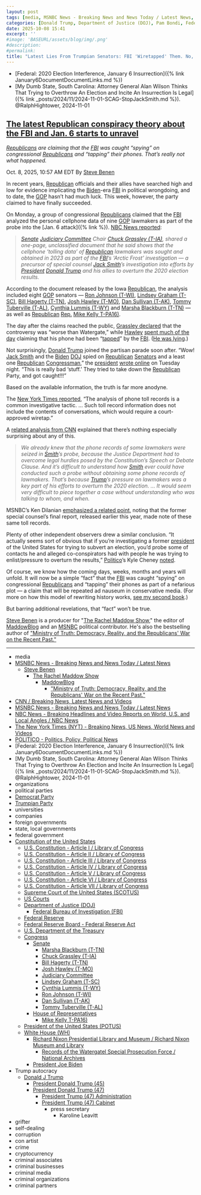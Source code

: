 ```yaml
---
layout: post
tags: [media, MSNBC News - Breaking News and News Today / Latest News, Steve Benen, The Rachel Maddow Show, MaddowBlog, “Ministry of Truth –  Democracy Reality and the Republicans’ War on the Recent Past.”, CNN / Breaking News Latest News and Videos, MSNBC News - Breaking News and News Today / Latest News, NBC News - Breaking Headlines and Video Reports on World U.S. and Local Angles / NBC News, The New York Times (NYT) - Breaking News US News World News and Videos, POLITICO - Politics Policy Political News, Federal –  2020 Election Interference January 6 Insurrection, My Dumb State South Carolina –  Attorney General Alan Wilson Thinks That Trying to Overthrow An Election and Incite An Insurrection Is Legal. @RalphHightower 2024-11-01, organizations, political parties, Democrat Party, Trumpian Party, universities, companies, foreign governments, state local governments, federal government, Constitution of the United States, U.S. Constitution - Article I / Library of Congress, U.S. Constitution - Article II / Library of Congress, U.S. Constitution - Article III / Library of Congress, U.S. Constitution - Article IV / Library of Congress, U.S. Constitution - Article V / Library of Congress, U.S. Constitution - Article VI / Library of Congress, U.S. Constitution - Article VII / Library of Congress, Supreme Court of the United States (SCOTUS), US Courts, Department of Justice (DOJ), Federal Bureau of Investigation (FBI), Federal Reserve, Federal Reserve Board - Federal Reserve Act, U.S. Department of the Treasury, Congress, Senate, Marsha Blackburn (T-TN), Chuck Grassley (T-IA), Bill Hagerty (T-TN), Josh Hawley (T-MO), Judiciary Committee, Lindsey Graham (T-SC), Cynthia Lummis (T-WY), Ron Johnson (T-WI), Dan Sullivan (T-AK), Tommy Tuberville (T-AL), House of Representatives, Mike Kelly T-PA16), President of the United States (POTUS), White House (WH), Richard Nixon Presidential Library and Museum / Richard Nixon Museum and Library, Records of the Watergatel Special Prosecution Force / National Archives, President Joe Biden, Trump autocracy, Donald J Trump, President Donald Trump (45), President Donald Trump (47), President Trump (47) Administration, President Trump (47) Cabinet, press secretary, Karoline Leavitt, grifter, self-dealing, corruption, con artist, crime, cryptocurrency, criminal associates, criminal businesses, criminal media, criminal organizations, criminal partners]
categories: [Donald Trump, Department of Justice (DOJ), Pam Bondi, Federal Bureau of Investigation (FBI), Senate Judiciary Committee, January 6 2021 Insurrection. 2020 Election Interference, Special Counsel, Jack Smith]
date: 2025-10-08 15:41
excerpt: ''
#image: 'BASEURL/assets/blog/img/.png'
#description:
#permalink:
title: "Latest Lies From Trumpian Senators: FBI 'Wiretapped' Them. No, They Didn't Listen In; They Captured Number Dialed & Call Duratio"
---
```


- [Federal: 2020 Election Interference, January 6 Insurrection]({% link January6DocumentDocumentLinks.md %})
- [My Dumb State, South Carolina: Attorney General Alan Wilson Thinks That Trying to Overthrow An Election and Incite An Insurrection Is Legal]({% link _posts/2024/11/2024-11-01-SCAG-StopJackSmith.md %}). @RalphHightower, 2024-11-01

## [The latest Republican conspiracy theory about the FBI and Jan. 6 starts to unravel](https://www.msnbc.com/rachel-maddow-show/maddowblog/january-6-fbi-republican-conspiracy-theory-rcna236367)

*[Republicans](https://www.gop.com/) are claiming that the [FBI](https://www.fbi.gov/) was caught “spying” on congressional [Republicans](https://www.gop.com/) and “tapping” their phones. That’s really not what happened.*

Oct. 8, 2025, 10:57 AM EDT
By [Steve Benen](https://www.msnbc.com/author/steve-benen-ncpn433601)

In recent years, [Republican](https://www.gop.com/) officials and their allies have searched high and low for evidence implicating the [Biden](https://bidenwhitehouse.archives.gov/)-era [FBI](https://www.fbi.gov/) in political wrongdoing, and to date, the [GOP](https://www.gop.com/) hasn’t had much luck. This week, however, the party claimed to have finally succeeded.

On Monday, a group of congressional [Republicans](https://www.gop.com/) claimed that the [FBI](https://www.fbi.gov/) analyzed the personal cellphone data of nine [GOP](https://www.gop.com/) lawmakers as part of the probe into the [Jan. 6 attack]({% link  %}). [NBC News reported](https://www.nbcnews.com/politics/congress/fbi-analyzed-republican-senators-phone-records-jan-6-probe-capitol-rio-rcna236063):

> *[Senate](https://www.senate.gov/) [Judiciary Committee](http://www.judiciary.senate.gov/) Chair [Chuck Grassley (T-IA)](https://www.grassley.senate.gov/), shared a one-page, unclassified document that he said shows that the cellphone ‘tolling data’ of [Republican](https://www.gop.com/) lawmakers was sought and obtained in 2023 as part of the [FBI](https://www.fbi.gov/)’s ‘Arctic Frost’ investigation — a precursor of special counsel [Jack Smith]()’s investigation into efforts by [President](https://www.whitehouse.gov/) [Donald Trump](https://www.donaldjtrump.com/) and his allies to overturn the 2020 election results.*

According to the document released by the Iowa [Republican](https://www.gop.com/), the analysis included eight [GOP](https://www.gop.com/) senators — [Ron Johnson (T-WI)](https://www.ronjohnson.senate.gov/), [Lindsey Graham (T-SC)](https://www.lgraham.senate.gov/), [Bill Hagerty (T-TN)](https://www.hagerty.senate.gov/), [Josh Hawley (T-MO)](https://www.hawley.senate.gov/), [Dan Sullivan (T-AK)](https://www.sullivan.senate.gov/), [Tommy Tuberville (T-AL)](https://www.tuberville.senate.gov/), [Cynthia Lummis (T-WY)](https://www.lummis.senate.gov/) and [Marsha Blackburn (T-TN)](https://www.blackburn.senate.gov/) — as well as [Republican](https://www.gop.com/) [Rep.](https://www.house.gov/) [Mike Kelly T-PA16)](https://kelly.house.gov/).

The day after the claims reached the public, [Grassley declared](https://x.com/ChuckGrassley/status/1975297712712262100) that the controversy was “worse than Watergate,” while [Hawley](https://www.hawley.senate.gov/) [spent much of the day](https://www.politico.com/live-updates/2025/10/07/congress/josh-hawley-fbi-pam-bondi-testimony-00596258) claiming that his phone had been “[tapped](https://bsky.app/profile/acyn.bsky.social/post/3m2mqwu7vzr2p)” by the [FBI](https://www.fbi.gov/). ([He was lying](https://x.com/kyledcheney/status/1975620647805198562).)

Not surprisingly, [Donald Trump](https://www.donaldjtrump.com/) joined the partisan parade soon after. “Wow! [Jack Smith](https://www.justice.gov/archives/sco-smith/) and the [Biden](https://bidenwhitehouse.archives.gov/) [DOJ](https://www.justice.gov/) spied on [Republican](https://www.gop.com/) [Senators](https://www.senate.gov/) and a least one [Republican](https://www.gop.com/) [Congressman](https://www.house.gov/),” the [president](https://www.whitehouse.gov/) [wrote online](https://truthsocial.com/@realDonaldTrump/115336083572186272) on Tuesday night. “This is really bad ‘stuff.’ They tried to take down the [Republican](https://www.gop.com/) Party, and got caught!!!”

Based on the available information, the truth is far more anodyne.

The [New York Times reported](https://www.nytimes.com/2025/10/07/us/politics/republican-senators-jack-smith-phone-records.html), “The analysis of phone toll records is a common investigative tactic. ... Such toll record information does not include the contents of conversations, which would require a court-approved wiretap.”

A [related analysis from CNN](https://www.cnn.com/2025/10/07/politics/republican-lawmaker-records-seized-explained) explained that there’s nothing especially surprising about any of this.

> *We already knew that the phone records of some lawmakers were seized in [Smith](https://www.justice.gov/archives/sco-smith)’s probe, because the Justice Department had to overcome legal hurdles posed by the Constitution’s Speech or Debate Clause. And it’s difficult to understand how [Smith](https://www.justice.gov/archives/sco-smith) ever could have conducted such a probe without obtaining some phone records of lawmakers. That’s because [Trump](https://www.donaldjtrump.com/)’s pressure on lawmakers was a key part of his efforts to overturn the 2020 election. ... It would seem very difficult to piece together a case without understanding who was talking to whom, and when.*

MSNBC’s Ken Dilanian [emphasized a related point](https://x.com/DilanianMSNBC/status/1975374749317353671), noting that the former special counsel’s final report, released earlier this year, made note of these same toll records.

Plenty of other independent observers drew a similar conclusion. “It actually seems sort of obvious that if you’re investigating a former [president](https://www.whitehouse.gov/) of the United States for trying to subvert an election, you’d probe some of contacts he and alleged co-conspirators had with people he was trying to enlist/pressure to overturn the results,” [Politico](https://www.politico.com/)’s Kyle Cheney [noted](https://x.com/kyledcheney/status/1975384789617418526).

Of course, we know how the coming days, weeks, months and years will unfold. It will now be a simple “fact” that the [FBI](https://www.fbi.gov/) was caught “spying” on congressional [Republicans](https://www.gop.com/) and “tapping” their phones as part of a nefarious plot — a claim that will be repeated ad nauseum in conservative media. (For more on how this model of rewriting history works, [see my second book](https://www.harpercollins.com/products/ministry-of-truth-steve-benen?variant=42060890374178).)

But barring additional revelations, that “fact” won’t be true.

[Steve Benen](https://www.msnbc.com/author/steve-benen-ncpn433601) is a producer for "[The Rachel Maddow Show](https://www.msnbc.com/rachel-maddow-show)," the editor of [MaddowBlog](https://www.msnbc.com/rachel-maddow-show) and an [MSNBC](https://www.msnbc.com/) political contributor. He's also the bestselling author of ["Ministry of Truth: Democracy, Reality, and the Republicans' War on the Recent Past."](https://www.harpercollins.com/products/ministry-of-truth-steve-benen)

----
- media
- [MSNBC News - Breaking News and News Today / Latest News](https://www.msnbc.com/)
    - [Steve Benen](https://www.msnbc.com/author/steve-benen-ncpn433601)
        - [The Rachel Maddow Show](https://www.msnbc.com/rachel-maddow-show)
            - [MaddowBlog](https://www.msnbc.com/rachel-maddow-show)
                - ["Ministry of Truth: Democracy, Reality, and the Republicans' War on the Recent Past."](https://www.harpercollins.com/products/ministry-of-truth-steve-benen)
- [CNN / Breaking News, Latest News and Videos](https://www.cnn.com/)
- [MSNBC News - Breaking News and News Today / Latest News](https://www.msnbc.com/)
- [NBC News - Breaking Headlines and Video Reports on World, U.S. and Local Angles / NBC News](https://www.nbcnews.com/)
- [The New York Times (NYT) - Breaking News, US News, World News and Videos](https://www.nytimes.com/)
- [POLITICO - Politics, Policy, Political News](https://www.politico.com/)
- [Federal: 2020 Election Interference, January 6 Insurrection]({% link January6DocumentDocumentLinks.md %})
- [My Dumb State, South Carolina: Attorney General Alan Wilson Thinks That Trying to Overthrow An Election and Incite An Insurrection Is Legal]({% link _posts/2024/11/2024-11-01-SCAG-StopJackSmith.md %}). @RalphHightower, 2024-11-01
- organizations
- political parties
- [Democrat Party](https://www.democrats.org/)
- [Trumpian Party](https://www.gop.com/)
- universities
- companies
- foreign governments
- state, local governments 
- federal government
- [Constitution of the United States](https://constitution.congress.gov/constitution/)
    - [U.S. Constitution - Article I / Library of Congress](https://constitution.congress.gov/constitution/article-1/)
    - [U.S. Constitution - Article II / Library of Congress](https://constitution.congress.gov/constitution/article-2/)
    - [U.S. Constitution - Article III / Library of Congress](https://constitution.congress.gov/constitution/article-3/)
    - [U.S. Constitution - Article IV / Library of Congress](https://constitution.congress.gov/constitution/article-4/)
    - [U.S. Constitution - Article V / Library of Congress](https://constitution.congress.gov/constitution/article-5/)
    - [U.S. Constitution - Article VI / Library of Congress](https://constitution.congress.gov/constitution/article-6/)
    - [U.S. Constitution - Article VII / Library of Congress](https://constitution.congress.gov/constitution/article-7/)
    - [Supreme Court of the United States (SCOTUS)](https://www.supremecourt.gov/)
    - [US Courts](https://www.uscourts.gov/)
    - [Department of Justice (DOJ)](https://www.justice.gov/)
        - [Federal Bureau of Investigation (FBI)](https://www.fbi.gov/)
    - [Federal Reserve](https;//www.federalreserve.gov/)
    - [Federal Reserve Board - Federal Reserve Act](https://www.federalreserve.gov/aboutthefed/fract.htm)
    - [U.S. Department of the Treasury](https://home.treasury.gov/)
    - [Congress](https://www.congress.gov/)
        - [Senate](https://www.senate.gov/)
            - [Marsha Blackburn (T-TN)](https://www.blackburn.senate.gov/)
            - [Chuck Grassley (T-IA)](https://www.grassley.senate.gov/)
            - [Bill Hagerty (T-TN)](https://www.hagerty.senate.gov/)
            - [Josh Hawley (T-MO)](https://www.hawley.senate.gov/)
            - [Judiciary Committee](http://www.judiciary.senate.gov/)
            - [Lindsey Graham (T-SC)](https://www.lgraham.senate.gov/)
            - [Cynthia Lummis (T-WY)](https://www.lummis.senate.gov/)
            - [Ron Johnson (T-WI)](https://www.ronjohnson.senate.gov/)
            - [Dan Sullivan (T-AK)](https://www.sullivan.senate.gov/)
            - [Tommy Tuberville (T-AL)](https://www.tuberville.senate.gov/)
        - [House of Representatives](https://www.house.gov/)
            - [Mike Kelly T-PA16)](https://kelly.house.gov/)
    - [President of the United States (POTUS)](https://www.whitehouse.gov/)
    - [White House (WH)](https://www.whitehouse.gov/)
        - [Richard Nixon Presidential Library and Museum / Richard Nixon Museum and Library](https://www.nixonlibrary.gov/)
            - [Records of the Watergatel Special Prosecution Force / National Archives](https://www.archives.gov/research/investigations/watergate)
        - [President Joe Biden](https://bidenwhitehouse.archives.gov/)
- Trump autocracy
    - [Donald J Trump](https://www.donaldjtrump.com/)
        - [President Donald Trump (45)](https://trumpwhitehouse.archives.gov/)
        - [President Donald Trump (47)](https://www.whitehouse.gov/administration/donald-j-trump/)
            - [President Trump (47) Administration](https://www.whitehouse.gov/administration/)
            - [President Trump (47) Cabinet](https://www.whitehouse.gov/administration/the-cabinet/)
                - press secretary
                    - Karoline Leavitt
- grifter
- self-dealing
- corruption
- con artist
- crime
- cryptocurrency
- criminal associates
- criminal businesses
- criminal media
- criminal organizations
- criminal partners